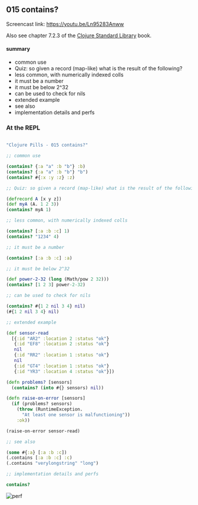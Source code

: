 ## 015 contains?

Screencast link: https://youtu.be/Ln95283Anww

Also see chapter 7.2.3 of the [Clojure Standard Library](https://www.manning.com/books/clojure-standard-library) book.

#### summary

* common use
* Quiz: so given a record (map-like) what is the result of the following?
* less common, with numerically indexed colls
* it must be a number
* it must be below 2^32
* can be used to check for nils
* extended example
* see also
* implementation details and perfs

### At the REPL

```clojure

"Clojure Pills - 015 contains?"

;; common use

(contains? {:a "a" :b "b"} :b)
(contains? {:a "a" :b "b"} "b")
(contains? #{:x :y :z} :z)

;; Quiz: so given a record (map-like) what is the result of the following?

(defrecord A [x y z])
(def myA (A. 1 2 3))
(contains? myA 1)

;; less common, with numerically indexed colls

(contains? [:a :b :c] 1)
(contains? "1234" 4)

;; it must be a number

(contains? [:a :b :c] :a)

;; it must be below 2^32

(def power-2-32 (long (Math/pow 2 32)))
(contains? [1 2 3] power-2-32)

;; can be used to check for nils

(contains? #{1 2 nil 3 4} nil)
(#{1 2 nil 3 4} nil)

;; extended example

(def sensor-read
  [{:id "AR2" :location 2 :status "ok"}
   {:id "EF8" :location 2 :status "ok"}
   nil
   {:id "RR2" :location 1 :status "ok"}
   nil
   {:id "GT4" :location 1 :status "ok"}
   {:id "YR3" :location 4 :status "ok"}])

(defn problems? [sensors]
  (contains? (into #{} sensors) nil))

(defn raise-on-error [sensors]
  (if (problems? sensors)
    (throw (RuntimeException.
      "At least one sensor is malfunctioning"))
    :ok))

(raise-on-error sensor-read)

;; see also

(some #{:a} [:a :b :c])
(.contains [:a :b :c] :c)
(.contains "verylongstring" "long")

;; implementation details and perfs

contains?

```

![perf](https://github.com/reborg/clojure-pills/blob/master/doc/contains-by-type.png)

